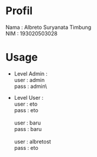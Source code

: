 # Profil
Nama : Albreto Suryanata Timbung\
NIM : 193020503028

# Usage
* Level Admin :\
user : admin\
pass : admin\

* Level User :\
user : eto\
pass : eto\
\
user : baru\
pass : baru\
\
user : albretost\
pass : eto
